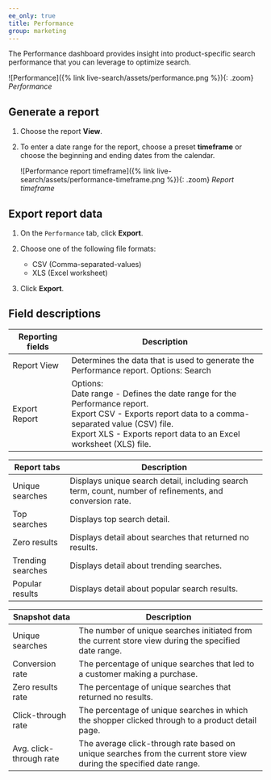 ```yaml
---
ee_only: true
title: Performance
group: marketing
---
```


The Performance dashboard provides insight into product-specific search performance that you can leverage to optimize search.

![Performance]({% link live-search/assets/performance.png %}){: .zoom}
_Performance_

## Generate a report

1. Choose the report **View**.

1. To enter a date range for the report, choose a preset **timeframe** or choose the beginning and ending dates from the calendar.

   ![Performance report timeframe]({% link live-search/assets/performance-timeframe.png %}){: .zoom}
   _Report timeframe_

## Export report data

1.	On the `Performance` tab, click **Export**.

1. Choose one of the following file formats:
   - CSV (Comma-separated-values)
   - XLS (Excel worksheet)

1. Click **Export**.

## Field descriptions

|Reporting fields |Description|
|--- |--- |
|Report View |Determines the data that is used to generate the Performance report. Options: Search |
|Export Report |Options: <br />Date range - Defines the date range for the Performance report.<br />Export CSV - Exports report data to a comma-separated value (CSV) file.<br />Export XLS - Exports report data to an Excel worksheet (XLS) file.|

|Report tabs |Description|
|--- |--- |
|Unique searches |Displays unique search detail, including search term, count, number of refinements, and conversion rate.|
|Top searches |Displays top search detail. |
|Zero results |Displays detail about searches that returned no results. |
|Trending searches |Displays detail about trending searches. |
|Popular results |Displays detail about popular search results. |

|Snapshot data |Description|
|--- |--- |
|Unique searches |The number of unique searches initiated from the current store view during the specified date range. |
|Conversion rate |The percentage of unique searches that led to a customer making a purchase. |
|Zero results rate|The percentage of unique searches that returned no results. |
|Click-through rate|The percentage of unique searches in which the shopper clicked through to a product detail page. |
|Avg. click-through rate|The average click-through rate based on unique searches from the current store view during the specified date range. |
